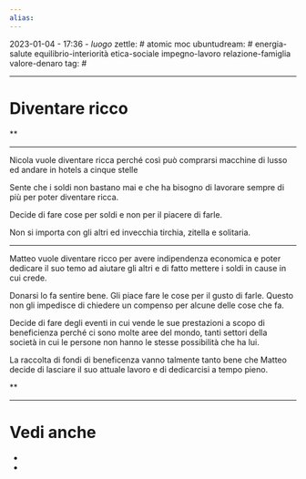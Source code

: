 ```yaml
---
alias: 
---
```

2023-01-04 - 17:36 - *luogo*
zettle: # atomic moc
ubuntudream: # energia-salute equilibrio-interiorità etica-sociale impegno-lavoro relazione-famiglia valore-denaro 
tag: #

---
# Diventare ricco


**

---

Nicola vuole diventare ricca perché così può comprarsi macchine di lusso ed andare in hotels a cinque stelle

Sente che i soldi non bastano mai e che ha bisogno di lavorare sempre di più per poter diventare ricca.

Decide di fare cose per soldi e non per il piacere di farle.

Non si importa con gli altri ed invecchia tirchia, zitella e solitaria.

  

---

Matteo vuole diventare ricco per avere indipendenza economica e poter dedicare il suo temo ad aiutare gli altri e di fatto mettere i soldi in cause in cui crede.

Donarsi lo fa sentire bene. Gli piace fare le cose per il gusto di farle. Questo non gli impedisce di chiedere un compenso per alcune delle cose che fa.

Decide di fare degli eventi in cui vende le sue prestazioni a scopo di beneficienza perché ci sono molte aree del mondo, tanti settori della società in cui le persone non hanno le stesse possibilità che ha lui.

La raccolta di fondi di beneficenza vanno talmente tanto bene che Matteo decide di lasciare il suo attuale lavoro e di dedicarcisi a tempo pieno.

  
**


---
# Vedi anche
- 
- 